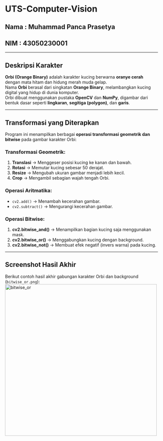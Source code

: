 # UTS-Computer-Vision
## Nama : Muhammad Panca Prasetya
## NIM : 43050230001

---

## Deskripsi Karakter
**Orbi (Orange Binary)** adalah karakter kucing berwarna **oranye cerah** dengan mata hitam dan hidung merah muda gelap.  
Nama **Orbi** berasal dari singkatan **Orange Binary**, melambangkan kucing digital yang hidup di dunia komputer.  
Orbi dibuat menggunakan pustaka **OpenCV** dan **NumPy**, digambar dari bentuk dasar seperti **lingkaran**, **segitiga (polygon)**, dan **garis**.

---

## Transformasi yang Diterapkan
Program ini menampilkan berbagai **operasi transformasi geometrik dan bitwise** pada gambar karakter Orbi:

### Transformasi Geometrik:
1. **Translasi** → Menggeser posisi kucing ke kanan dan bawah.  
2. **Rotasi** → Memutar kucing sebesar 50 derajat.  
3. **Resize** → Mengubah ukuran gambar menjadi lebih kecil.  
4. **Crop** → Mengambil sebagian wajah tengah Orbi.

### Operasi Aritmatika:
- `cv2.add()` → Menambah kecerahan gambar.  
- `cv2.subtract()` → Mengurangi kecerahan gambar.

### Operasi Bitwise:
1. **cv2.bitwise_and()** → Menampilkan bagian kucing saja menggunakan mask.  
2. **cv2.bitwise_or()** → Menggabungkan kucing dengan background.  
3. **cv2.bitwise_not()** → Membuat efek negatif (invers warna) pada kucing.

---

## Screenshot Hasil Akhir
Berikut contoh hasil akhir gabungan karakter Orbi dan background (`bitwise_or.png`):
<img width="500" height="500" alt="bitwise_or" src="https://github.com/user-attachments/assets/c316f2d7-8ec5-4e5c-9070-16bcecdef419" />
